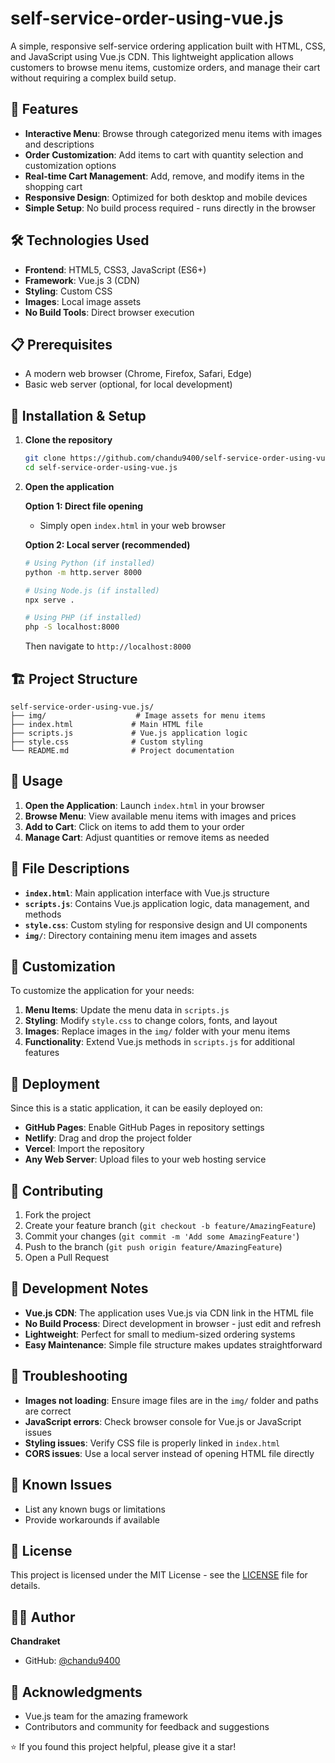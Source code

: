 # self-service-order-using-vue.js

A simple, responsive self-service ordering application built with HTML, CSS, and JavaScript using Vue.js CDN. This lightweight application allows customers to browse menu items, customize orders, and manage their cart without requiring a complex build setup.

## 🚀 Features

- **Interactive Menu**: Browse through categorized menu items with images and descriptions
- **Order Customization**: Add items to cart with quantity selection and customization options
- **Real-time Cart Management**: Add, remove, and modify items in the shopping cart
- **Responsive Design**: Optimized for both desktop and mobile devices
- **Simple Setup**: No build process required - runs directly in the browser

## 🛠️ Technologies Used

- **Frontend**: HTML5, CSS3, JavaScript (ES6+)
- **Framework**: Vue.js 3 (CDN)
- **Styling**: Custom CSS
- **Images**: Local image assets
- **No Build Tools**: Direct browser execution

## 📋 Prerequisites

- A modern web browser (Chrome, Firefox, Safari, Edge)
- Basic web server (optional, for local development)

## 🔧 Installation & Setup

1. **Clone the repository**
   ```bash
   git clone https://github.com/chandu9400/self-service-order-using-vue.js.git
   cd self-service-order-using-vue.js
   ```

2. **Open the application**
   
   **Option 1: Direct file opening**
   - Simply open `index.html` in your web browser
   
   **Option 2: Local server (recommended)**
   ```bash
   # Using Python (if installed)
   python -m http.server 8000
   
   # Using Node.js (if installed)
   npx serve .
   
   # Using PHP (if installed)
   php -S localhost:8000
   ```
   
   Then navigate to `http://localhost:8000`

## 🏗️ Project Structure

```
self-service-order-using-vue.js/
├── img/                    # Image assets for menu items
├── index.html             # Main HTML file
├── scripts.js             # Vue.js application logic
├── style.css              # Custom styling
└── README.md              # Project documentation
```

## 🎯 Usage

1. **Open the Application**: Launch `index.html` in your browser
2. **Browse Menu**: View available menu items with images and prices
3. **Add to Cart**: Click on items to add them to your order
4. **Manage Cart**: Adjust quantities or remove items as needed

## 📱 File Descriptions

- **`index.html`**: Main application interface with Vue.js structure
- **`scripts.js`**: Contains Vue.js application logic, data management, and methods
- **`style.css`**: Custom styling for responsive design and UI components
- **`img/`**: Directory containing menu item images and assets

## 🔧 Customization

To customize the application for your needs:

1. **Menu Items**: Update the menu data in `scripts.js`
2. **Styling**: Modify `style.css` to change colors, fonts, and layout
3. **Images**: Replace images in the `img/` folder with your menu items
4. **Functionality**: Extend Vue.js methods in `scripts.js` for additional features

## 🚀 Deployment

Since this is a static application, it can be easily deployed on:

- **GitHub Pages**: Enable GitHub Pages in repository settings
- **Netlify**: Drag and drop the project folder
- **Vercel**: Import the repository
- **Any Web Server**: Upload files to your web hosting service

## 🤝 Contributing

1. Fork the project
2. Create your feature branch (`git checkout -b feature/AmazingFeature`)
3. Commit your changes (`git commit -m 'Add some AmazingFeature'`)
4. Push to the branch (`git push origin feature/AmazingFeature`)
5. Open a Pull Request

## 📝 Development Notes

- **Vue.js CDN**: The application uses Vue.js via CDN link in the HTML file
- **No Build Process**: Direct development in browser - just edit and refresh
- **Lightweight**: Perfect for small to medium-sized ordering systems
- **Easy Maintenance**: Simple file structure makes updates straightforward

## 🐛 Troubleshooting

- **Images not loading**: Ensure image files are in the `img/` folder and paths are correct
- **JavaScript errors**: Check browser console for Vue.js or JavaScript issues
- **Styling issues**: Verify CSS file is properly linked in `index.html`
- **CORS issues**: Use a local server instead of opening HTML file directly

## 🐛 Known Issues

- List any known bugs or limitations
- Provide workarounds if available

## 📄 License

This project is licensed under the MIT License - see the [LICENSE](LICENSE) file for details.

## 👨‍💻 Author

**Chandraket**
- GitHub: [@chandu9400](https://github.com/chandu9400)

## 🙏 Acknowledgments

- Vue.js team for the amazing framework
- Contributors and community for feedback and suggestions

⭐ If you found this project helpful, please give it a star!
